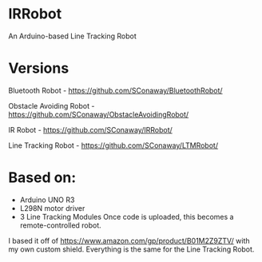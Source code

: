 # IRRobot
An Arduino-based Line Tracking Robot

Versions
===

Bluetooth Robot - https://github.com/SConaway/BluetoothRobot/

Obstacle Avoiding Robot - https://github.com/SConaway/ObstacleAvoidingRobot/

IR Robot - https://github.com/SConaway/IRRobot/

Line Tracking Robot - https://github.com/SConaway/LTMRobot/

Based on:
===
*  Arduino UNO R3
*  L298N motor driver
*  3 Line Tracking Modules
Once code is uploaded, this becomes a remote-controlled robot.

I based it off of https://www.amazon.com/gp/product/B01M2Z9ZTV/ with my own custom shield. Everything is the same for the Line Tracking Robot.

